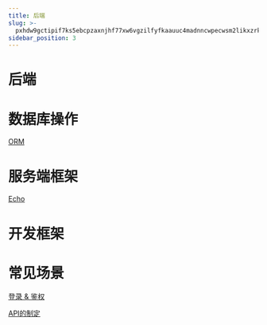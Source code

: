 ```yaml
---
title: 后端
slug: >-
  pxhdw9gctipif7ks5ebcpzaxnjhf77xw6vgzilfyfkaauuc4madnncwpecwsm2likxzrk1idkckr0anff-wpecws
sidebar_position: 3
---
```



# 后端

# 数据库操作

[ORM](wikcnz5RbK8EfIaZVwbAM0eCMEc) 

# 服务端框架

[Echo](wikcnQLIBbgHjDyww4DLmp6Gstb) 

# 开发框架

# 常见场景

[登录 & 鉴权](KjIBwyEWgilCECk0vZXcCYcBnxc) 

[API的制定](wikcni83gRz7QFqnKPyufTYRbxg) 

